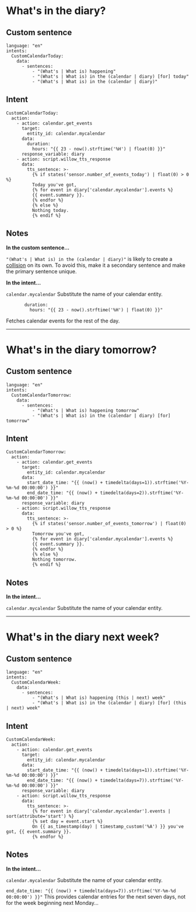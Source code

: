 # What's in the diary?

## Custom sentence
```
language: "en"
intents:
  CustomCalendarToday:
    data:
      - sentences:
          - "(What's | What is) happening"
          - "(What's | What is) in the (calendar | diary) [for] today"
          - "(What's | What is) in the (calendar | diary)"
```
## Intent
```
CustomCalendarToday:
  action:
    - action: calendar.get_events
      target:
        entity_id: calendar.mycalendar
      data:
        duration:
          hours: "{{ 23 - now().strftime('%H') | float(0) }}"
      response_variable: diary
    - action: script.willow_tts_response
      data:
        tts_sentence: >-
          {% if states('sensor.number_of_events_today') | float(0) > 0 %}
          Today you've got, 
          {% for event in diary['calendar.mycalendar'].events %} 
          {{ event.summary }}.
          {% endfor %}
          {% else %}
          Nothing today.
          {% endif %}
```
## Notes

**In the custom sentence...**

```"(What's | What is) in the (calendar | diary)"``` is likely to create a [collision](https://github.com/jackjourneyman/custom-sentences-and-intents-in-Home-Assistant/tree/main?tab=readme-ov-file#collisions) on its own. To avoid this, make it a secondary sentence and make the primary sentence unique.

**In the intent...**

```calendar.mycalendar``` Substitute the name of your calendar entity.

```
       duration:
         hours: "{{ 23 - now().strftime('%H') | float(0) }}"
```
Fetches calendar events for the rest of the day.

------------------------------------

# What's in the diary tomorrow?

## Custom sentence
```
language: "en"
intents:
  CustomCalendarTomorrow:
    data:
      - sentences:
          - "(What's | What is) happening tomorrow"
          - "(What's | What is) in the (calendar | diary) [for] tomorrow"
```

## Intent
```
CustomCalendarTomorrow:
  action:
    - action: calendar.get_events
      target:
        entity_id: calendar.mycalendar
      data:
        start_date_time: "{{ (now() + timedelta(days=1)).strftime('%Y-%m-%d 00:00:00') }}"
        end_date_time: "{{ (now() + timedelta(days=2)).strftime('%Y-%m-%d 00:00:00') }}"
      response_variable: diary
    - action: script.willow_tts_response
      data:
        tts_sentence: >-
          {% if states('sensor.number_of_events_tomorrow') | float(0) > 0 %}
          Tomorrow you've got, 
          {% for event in diary['calendar.mycalendar'].events %} 
          {{ event.summary }}.
          {% endfor %}
          {% else %}
          Nothing tomorrow.
          {% endif %}
```

## Notes

**In the intent...**

```calendar.mycalendar``` Substitute the name of your calendar entity.

----------------------------------------------------------

# What's in the diary next week?

## Custom sentence
```
language: "en"
intents:
  CustomCalendarWeek:
    data:
      - sentences:
          - "(What's | What is) happening (this | next) week"
          - "(What's | What is) in the (calendar | diary) [for] (this | next) week"
```
## Intent
```
CustomCalendarWeek:
  action:
    - action: calendar.get_events
      target:
        entity_id: calendar.mycalendar
      data:
        start_date_time: "{{ (now() + timedelta(days=1)).strftime('%Y-%m-%d 00:00:00') }}"
        end_date_time: "{{ (now() + timedelta(days=7)).strftime('%Y-%m-%d 00:00:00') }}"
      response_variable: diary
    - action: script.willow_tts_response
      data:
        tts_sentence: >-
          {% for event in diary['calendar.mycalendar'].events | sort(attribute='start') %} 
          {% set day = event.start %}
          On {{ as_timestamp(day) | timestamp_custom('%A') }} you've got, {{ event.summary }}.
          {% endfor %}
```
## Notes

**In the intent...**

```calendar.mycalendar``` Substitute the name of your calendar entity.

```end_date_time: "{{ (now() + timedelta(days=7)).strftime('%Y-%m-%d 00:00:00') }}"``` This provides calendar entries for the next seven days, not for the week beginning next Monday...






